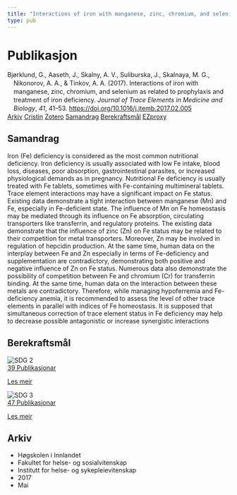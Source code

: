 ```yaml
---
title: "Interactions of iron with manganese, zinc, chromium, and selenium as related to prophylaxis and treatment of iron deficiency"
type: pub
---
```

<h1>Publikasjon</h1>
<article id="csl-bib-container-K7ZVDGXA" class="csl-bib-container">
  <div class="csl-bib-body" style="line-height: 1.35; padding-left: 1em; text-indent:-1em;">
  <div class="csl-entry">Bj&#xF8;rklund, G., Aaseth, J., Skalny, A. V., Suliburska, J., Skalnaya, M. G., Nikonorov, A. A., &amp; Tinkov, A. A. (2017). Interactions of iron with manganese, zinc, chromium, and selenium as related to prophylaxis and treatment of iron deficiency. <i>Journal of Trace Elements in Medicine and Biology</i>, <i>41</i>, 41&#x2013;53. <a href="https://doi.org/10.1016/j.jtemb.2017.02.005">https://doi.org/10.1016/j.jtemb.2017.02.005</a></div>
</div>
  <div class="csl-bib-buttons">
    <a href="#taxonomy-article-K7ZVDGXA" class="csl-bib-button">Arkiv</a>
    <a href="https://app.cristin.no/results/show.jsf?id=1468428" alt="Cristin URL" class="csl-bib-button">Cristin</a>
    <a href="http://zotero.org/groups/5022929/items/K7ZVDGXA" alt="Zotero URL" class="csl-bib-button">Zotero</a>
    <a href="#abstract-article-K7ZVDGXA" class="csl-bib-button">Samandrag</a>
    <a href="#sdg-article-K7ZVDGXA" class="csl-bib-button">Berekraftsmål</a>
    <a href="http://ezproxy.inn.no/login?url=https://doi.org/10.1016/j.jtemb.2017.02.005" class="csl-bib-button">EZproxy</a>
  </div>
  <div id="csl-bib-meta-container-K7ZVDGXA"></div>
</article>
<div id="csl-bib-meta-K7ZVDGXA" class="csl-bib-meta">
  <article id="abstract-article-K7ZVDGXA" class="abstract-article">
    <h1>Samandrag</h1>
    Iron (Fe) deficiency is considered as the most common nutritional deficiency. Iron deficiency is usually associated with low Fe intake, blood loss, diseases, poor absorption, gastrointestinal parasites, or increased physiological demands as in pregnancy. Nutritional Fe deficiency is usually treated with Fe tablets, sometimes with Fe-containing multimineral tablets. Trace element interactions may have a significant impact on Fe status. Existing data demonstrate a tight interaction between manganese (Mn) and Fe, especially in Fe-deficient state. The influence of Mn on Fe homeostasis may be mediated through its influence on Fe absorption, circulating transporters like transferrin, and regulatory proteins. The existing data demonstrate that the influence of zinc (Zn) on Fe status may be related to their competition for metal transporters. Moreover, Zn may be involved in regulation of hepcidin production. At the same time, human data on the interplay between Fe and Zn especially in terms of Fe-deficiency and supplementation are contradictory, demonstrating both positive and negative influence of Zn on Fe status. Numerous data also demonstrate the possibility of competition between Fe and chromium (Cr) for transferrin binding. At the same time, human data on the interaction between these metals are contradictory. Therefore, while managing hypoferremia and Fe-deficiency anemia, it is recommended to assess the level of other trace elements in parallel with indices of Fe homeostasis. It is supposed that simultaneous correction of trace element status in Fe deficiency may help to decrease possible antagonistic or increase synergistic interactions
  </article>
  <article id="sdg-article-K7ZVDGXA" class="sdg-article">
    <h1>Berekraftsmål</h1>
    <div class="sdg-container"><div id="sdg2" class="sdg">
<img src="{{< params subfolder >}}images/sdg/sdg02_no.png" class="image" alt="SDG 2">
<div class="sdg-overlay">
<a href="{{< params subfolder >}}no/archive/?sdg=2#archive" class="sdg-publication-count"><span>39</span> Publikasjonar</a>
<p><a href="https://www.fn.no/om-fn/fns-baerekraftsmaal/utrydde-sult?lang=nno-NO" class="sdg-read-more">Les meir</a></p>
</div>
</div> <div id="sdg3" class="sdg">
<img src="{{< params subfolder >}}images/sdg/sdg03_no.png" class="image" alt="SDG 3">
<div class="sdg-overlay">
<a href="{{< params subfolder >}}no/archive/?sdg=3#archive" class="sdg-publication-count"><span>47</span> Publikasjonar</a>
<p><a href="https://www.fn.no/om-fn/fns-baerekraftsmaal/god-helse-og-livskvalitet?lang=nno-NO" class="sdg-read-more">Les meir</a></p>
</div>
</div></div>
  </article>
  <article id="taxonomy-article-K7ZVDGXA" class="taxonomy-article">
    <h1>Arkiv</h1>
    <ul>
      <li>Høgskolen i Innlandet</li>
      <li>Fakultet for helse- og sosialvitenskap</li>
      <li>Institutt for helse- og sykepleievitenskap</li>
      <li>2017</li>
      <li>Mai</li>
    </ul>
  </article>
</div>
